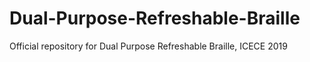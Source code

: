 # Dual-Purpose-Refreshable-Braille
Official repository for Dual Purpose Refreshable Braille, ICECE 2019
